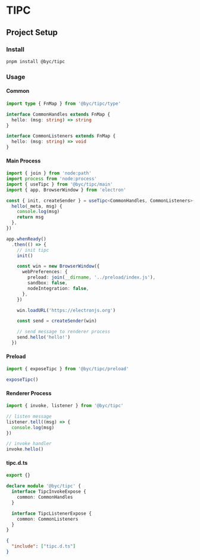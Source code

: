 # TIPC

## Project Setup

### Install

```bash
pnpm install @byc/tipc
```

### Usage

#### Common

```typescript
import type { FnMap } from '@byc/tipc/type'

interface CommonHandles extends FnMap {
  hello: (msg: string) => string
}

interface CommonListeners extends FnMap {
  hello: (msg: string) => void
}
```

#### Main Process

```typescript
import { join } from 'node:path'
import process from 'node:process'
import { useTipc } from '@byc/tipc/main'
import { app, BrowserWindow } from 'electron'

const { init, createSender } = useTipc<CommonHandles, CommonListeners>('common', {
  hello(_meta, msg) {
    console.log(msg)
    return msg
  },
})

app.whenReady()
  .then(() => {
    // init tipc
    init()

    const win = new BrowserWindow({
      webPreferences: {
        preload: join(__dirname, '../preload/index.js'),
        sandbox: false,
        nodeIntegration: false,
      },
    })

    win.loadURL('https://electronjs.org')

    const send = createSender(win)

    // send message to renderer process
    send.hello('hello!')
  })
```

#### Preload

```typescript
import { exposeTipc } from '@byc/tipc/preload'

exposeTipc()
```

#### Renderer Process

```typescript
import { invoke, listener } from '@byc/tipc'

// listen message
listener.tell((msg) => {
  console.log(msg)
})

// invoke handler
invoke.hello()
```

#### tipc.d.ts

``` typescript
export {}

declare module '@byc/tipc' {
  interface TipcInvokeExpose {
    common: CommonHandles
  }

  interface TipcListenerExpose {
    common: CommonListeners
  }
}
```

```json
{
  "include": ["tipc.d.ts"]
}
```
